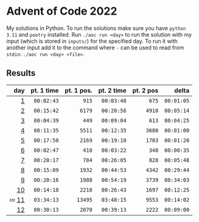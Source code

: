 # Advent of Code 2022

My solutions in Python. To run the solutions make sure you have `python 3.11` and `poetry` installed. Run `./aoc run <day>` to run the solution with my input (which is stored in `inputs/`) for the specified day. To run it with another input add it to the command where `-` can be used to read from `stdin`: `./aoc run <day> <file>`.

## Results

|                     day | pt. 1 time | pt. 1 pos. | pt. 2 time | pt. 2 pos |      delta |
| ----------------------: | ---------: | ---------: | ---------: | --------: | ---------: |
|     [1](aoc_2022/day01) | `00:02:43` |      `915` | `00:03:48` |     `675` | `00:01:05` |
|     [2](aoc_2022/day02) | `00:15:42` |     `6179` | `00:20:56` |    `4918` | `00:05:14` |
|     [3](aoc_2022/day03) | `00:04:39` |      `449` | `00:09:04` |     `613` | `00:04:25` |
|     [4](aoc_2022/day04) | `00:11:35` |     `5511` | `00:12:35` |    `3680` | `00:01:00` |
|     [5](aoc_2022/day05) | `00:17:50` |     `2169` | `00:19:10` |    `1703` | `00:01:20` |
|     [6](aoc_2022/day06) | `00:02:47` |      `410` | `00:03:22` |     `348` | `00:00:35` |
|     [7](aoc_2022/day07) | `00:20:17` |      `784` | `00:26:05` |     `828` | `00:05:48` |
|     [8](aoc_2022/day08) | `00:15:09` |     `1932` | `00:44:53` |    `4342` | `00:29:44` |
|     [9](aoc_2022/day09) | `00:20:16` |     `1988` | `00:54:19` |    `3739` | `00:34:03` |
|    [10](aoc_2022/day10) | `00:14:18` |     `2218` | `00:26:43` |    `1697` | `00:12:25` |
| 💤 [11](aoc_2022/day11) | `03:34:13` |    `13495` | `03:48:15` |    `9553` | `00:14:02` |
|    [12](aoc_2022/day12) | `00:30:13` |     `2070` | `00:39:13` |    `2222` | `00:09:00` |

